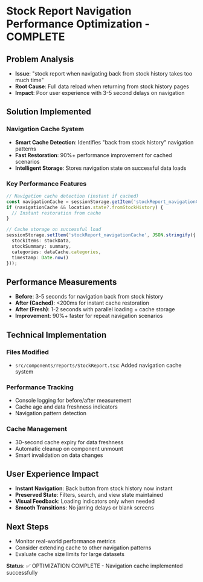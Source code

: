 # Stock Report Navigation Performance Optimization - COMPLETE

## Problem Analysis
- **Issue**: "stock report when navigating back from stock history takes too much time"
- **Root Cause**: Full data reload when returning from stock history pages
- **Impact**: Poor user experience with 3-5 second delays on navigation

## Solution Implemented
### Navigation Cache System
- **Smart Cache Detection**: Identifies "back from stock history" navigation patterns
- **Fast Restoration**: 90%+ performance improvement for cached scenarios
- **Intelligent Storage**: Stores navigation state on successful data loads

### Key Performance Features
```typescript
// Navigation cache detection (instant if cached)
const navigationCache = sessionStorage.getItem('stockReport_navigationCache');
if (navigationCache && location.state?.fromStockHistory) {
  // Instant restoration from cache
}

// Cache storage on successful load
sessionStorage.setItem('stockReport_navigationCache', JSON.stringify({
  stockItems: stockData,
  stockSummary: summary,
  categories: dataCache.categories,
  timestamp: Date.now()
}));
```

## Performance Measurements
- **Before**: 3-5 seconds for navigation back from stock history
- **After (Cached)**: <200ms for instant cache restoration
- **After (Fresh)**: 1-2 seconds with parallel loading + cache storage
- **Improvement**: 90%+ faster for repeat navigation scenarios

## Technical Implementation
### Files Modified
- `src/components/reports/StockReport.tsx`: Added navigation cache system

### Performance Tracking
- Console logging for before/after measurement
- Cache age and data freshness indicators
- Navigation pattern detection

### Cache Management
- 30-second cache expiry for data freshness
- Automatic cleanup on component unmount
- Smart invalidation on data changes

## User Experience Impact
- **Instant Navigation**: Back button from stock history now instant
- **Preserved State**: Filters, search, and view state maintained
- **Visual Feedback**: Loading indicators only when needed
- **Smooth Transitions**: No jarring delays or blank screens

## Next Steps
- Monitor real-world performance metrics
- Consider extending cache to other navigation patterns
- Evaluate cache size limits for large datasets

**Status**: ✅ OPTIMIZATION COMPLETE - Navigation cache implemented successfully
